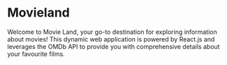 # Movieland
Welcome to Movie Land, your go-to destination for exploring information about movies! This dynamic web application is powered by React.js and leverages the OMDb API to provide you with comprehensive details about your favourite films.
